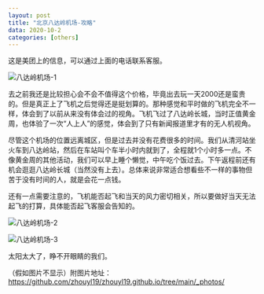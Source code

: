 ```yaml
---
layout: post
title: "北京八达岭机场-攻略"
data: 2020-10-2
categories: [others]
---
```


这是美团上的信息，可以通过上面的电话联系客服。

![八达岭机场-1](https://p.sda1.dev/2/e72cf3bd90a979ae4689323d4cec6d54/八达岭机场-1.jpg)



去之前我还是比较担心会不会不值得这个价格，毕竟出去玩一天2000还是蛮贵的。但是真正上了飞机之后觉得还是挺划算的。那种感觉和平时做的飞机完全不一样，体会到了以前从来没有体会过的视角。飞机飞过了八达岭长城，当时正值黄金周，也体验了一次“人上人”的感觉，体会到了只有新闻报道里才有的无人机视角。



尽管这个机场的位置远离城区，但是过去并没有花费很多的时间。我们从清河站坐火车到八达岭站，然后在车站叫个车半小时内就到了，全程就1个小时多一点。不像黄金周的其他活动，我们可以早上睡个懒觉，中午吃个饭过去。下午返程前还有机会逛逛八达岭长城（当然没有上去）。总体来说非常适合想看些不一样的事物但苦于没有时间的人，就是会花一点钱。



还有一点需要注意的，飞机能否起飞和当天的风力密切相关，所以要做好当天无法起飞的打算，具体能否起飞客服会告知的。



![八达岭机场-2](https://p.sda1.dev/2/fc38ae4f0ac0d120b10763c21c65a7fa/八达岭机场-2.jpg)



![八达岭机场-3](https://p.sda1.dev/2/bd95a3a0c6f17b6fb5a3dbf445cb20a3/八达岭机场-3.jpg)

太阳太大了，睁不开眼睛的我们。



（假如图片不显示）附图片地址：https://github.com/zhouyl19/zhouyl19.github.io/tree/main/_photos/